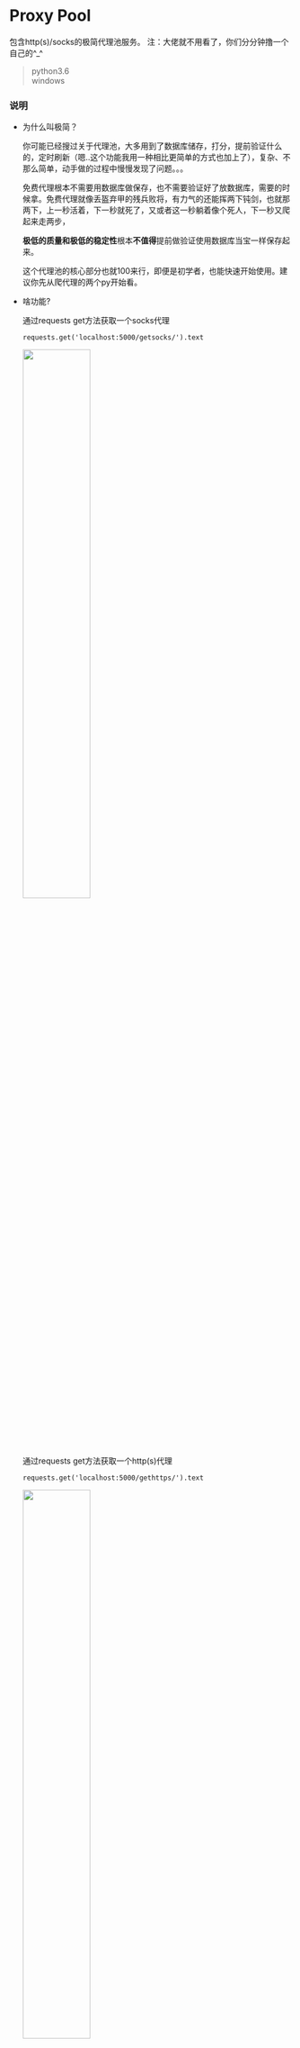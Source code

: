 Proxy Pool
==========
包含http(s)/socks的极简代理池服务。
注：大佬就不用看了，你们分分钟撸一个自己的^_^

> python3.6  
> windows 


### 说明

* 为什么叫极简？

	你可能已经搜过关于代理池，大多用到了数据库储存，打分，提前验证什么的，定时刷新（嗯..这个功能我用一种相比更简单的方式也加上了），复杂、不那么简单，动手做的过程中慢慢发现了问题。。。
		
	免费代理根本不需要用数据库做保存，也不需要验证好了放数据库，需要的时候拿。免费代理就像丢盔弃甲的残兵败将，有力气的还能挥两下钝剑，也就那两下，上一秒活着，下一秒就死了，又或者这一秒躺着像个死人，下一秒又爬起来走两步，
	
	**极低的质量和极低的稳定性**根本**不值得**提前做验证使用数据库当宝一样保存起来。
		
	这个代理池的核心部分也就100来行，即便是初学者，也能快速开始使用。建议你先从爬代理的两个py开始看。
		

* 啥功能?

	通过requests get方法获取一个socks代理 
	
	```requests.get('localhost:5000/getsocks/').text```
	
	<img src="https://github.com/Shaw-lib/Proxy-pool/raw/master/getsocks.png" width="50%" height="50%">
		
	通过requests get方法获取一个http(s)代理 
	
	```requests.get('localhost:5000/gethttps/').text```
	
	<img src="https://github.com/Shaw-lib/Proxy-pool/raw/master/gethttps.png" width="50%" height="50%">
		
	通过requests get方法开启自动刷新服务，10分钟/次 
	
	```requests.get('localhost:5000/refresh/').text```
	
	<img src="https://github.com/Shaw-lib/Proxy-pool/raw/master/show.gif" width="50%" height="50%">
		
	不用等待refresh的返回值，请求发送了就可以了，可以在命令行看到状态，这就是gevent的作用。
	
	如果10分钟没到你想再刷新一次，嗯，可以的。
	
	 **注：** GatherProxy.com的服务器很脆弱，经常崩掉，请爱护它 0.0

--------------

### 那么，开始吧

* 准备

	1.建议使用虚拟环境
	
	```virtualenv proxypool```
	  
	```cd proxypool/Scripts```
	  
	```activate```
	  
	2.需要的第三方库，直接复制下面这条命令就好
	
	```pip install requests lxml beautifulsoup4 flask gevent ```
	
	3.开启服务
	
	```python app.py ```
	
	4.打开浏览器试验一下
	
	```localhost:5000/```
	
	<img src="https://github.com/Shaw-lib/Proxy-pool/raw/master/localhost.png" width="50%" height="50%">

服务部署完了！

* PLUS

	**Tips:** test.py是一个使用代理池服务的小爬虫案例，有点麻烦只是，你需要在爬虫项目中通过requests获得一个随机的代理，我不能保证这个代理就能用，毕竟免费的，所以我们直接给爬虫用，不行就换一个。


------------


**欢迎交流:**

	QQ:584927688
	
	微信:18271693418(这个手机号拒接一切陌生电话=.=)
	
	也可以直接issues，我每天都会来。
